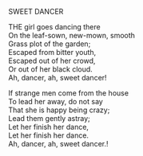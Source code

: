 SWEET DANCER  
  
THE girl goes dancing there  
On the leaf-sown, new-mown, smooth  
Grass plot of the garden;  
Escaped from bitter youth,  
Escaped out of her crowd,  
Or out of her black cloud.  
Ah, dancer, ah, sweet dancer!  
  
If strange men come from the house  
To lead her away, do not say  
That she is happy being crazy;  
Lead them gently astray;  
Let her finish her dance,  
Let her finish her dance.  
Ah, dancer, ah, sweet dancer.!  
